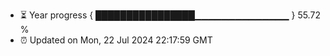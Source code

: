 - ⏳ Year progress { ████████████████▁▁▁▁▁▁▁▁▁▁▁▁▁▁ } 55.72 %
- ⏰ Updated on Mon, 22 Jul 2024 22:17:59 GMT


